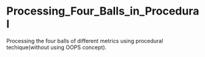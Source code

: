 # Processing_Four_Balls_in_Procedural
Processing the four balls of different metrics using procedural techique(without using OOPS concept).
